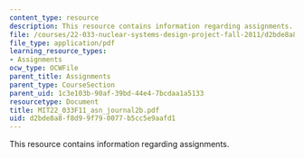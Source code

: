 ```yaml
---
content_type: resource
description: This resource contains information regarding assignments.
file: /courses/22-033-nuclear-systems-design-project-fall-2011/d2bde8a8f8d99f790077b5cc5e9aafd1_MIT22_033F11_asn_journal2b.pdf
file_type: application/pdf
learning_resource_types:
- Assignments
ocw_type: OCWFile
parent_title: Assignments
parent_type: CourseSection
parent_uid: 1c3e103b-90af-39bd-44e4-7bcdaa1a5133
resourcetype: Document
title: MIT22_033F11_asn_journal2b.pdf
uid: d2bde8a8-f8d9-9f79-0077-b5cc5e9aafd1
---
```

This resource contains information regarding assignments.